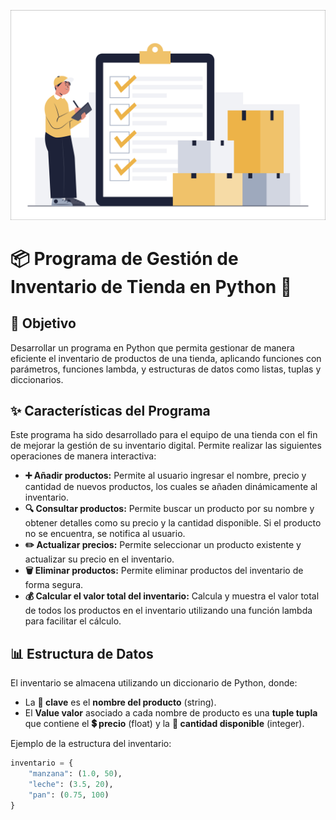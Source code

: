 ![image_Alt](https://github.com/juanvilla05/Ecercise_W3_Inventory/blob/2aac04b11fa4ccc804dab7a555324b7199a78e4e/NA_SEP._29.jpg)
# 📦 Programa de Gestión de Inventario de Tienda en Python 🐍

## 🎯 Objetivo

Desarrollar un programa en Python que permita gestionar de manera eficiente el inventario de productos de una tienda, aplicando funciones con parámetros, funciones lambda, y estructuras de datos como listas, tuplas y diccionarios.

## ✨ Características del Programa

Este programa ha sido desarrollado para el equipo de una tienda con el fin de mejorar la gestión de su inventario digital. Permite realizar las siguientes operaciones de manera interactiva:

* **➕ Añadir productos:** Permite al usuario ingresar el nombre, precio y cantidad de nuevos productos, los cuales se añaden dinámicamente al inventario.
* **🔍 Consultar productos:** Permite buscar un producto por su nombre y obtener detalles como su precio y la cantidad disponible. Si el producto no se encuentra, se notifica al usuario.
* **✏️ Actualizar precios:** Permite seleccionar un producto existente y actualizar su precio en el inventario.
* **🗑️ Eliminar productos:** Permite eliminar productos del inventario de forma segura.
* **💰 Calcular el valor total del inventario:** Calcula y muestra el valor total de todos los productos en el inventario utilizando una función lambda para facilitar el cálculo.

## 📊 Estructura de Datos

El inventario se almacena utilizando un diccionario de Python, donde:

* La **🔑 clave** es el **nombre del producto** (string).
* El **Value valor** asociado a cada nombre de producto es una **tuple tupla** que contiene el **💲 precio** (float) y la **🔢 cantidad disponible** (integer).

Ejemplo de la estructura del inventario:

```python
inventario = {
    "manzana": (1.0, 50),
    "leche": (3.5, 20),
    "pan": (0.75, 100)
}
